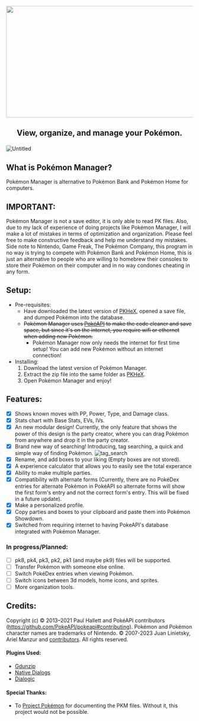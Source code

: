 <p align="center">
  <img src="https://github.com/DrRetro2033/Pokemon-Manager/assets/86109384/1940527b-ad54-46b6-a371-ed560df0df4f" width="600" height="300" border="0"/>
</p>

## <p align="center"> View, organize, and manage your Pokémon. </p>

![Untitled](https://user-images.githubusercontent.com/86109384/179224180-46bb607f-da88-4f87-8280-dcc0fba9d209.png)

What is Pokémon Manager?
-
Pokémon Manager is alternative to Pokémon Bank and Pokémon Home for computers.

IMPORTANT:
-
Pokémon Manager is not a save editor, it is only able to read PK files. Also, due to my lack of experience of doing projects like Pokémon Manager, I will make a lot of mistakes in terms of optimization and organization. Please feel free to make constructive feedback and help me understand my mistakes. Side note to Nintendo, Game Freak, The Pokémon Company, this program in no way is trying to compete with Pokémon Bank and Pokémon Home, this is just an alternative to people who are willing to homebrew their consoles to store their Pokémon on their computer and in no way condones cheating in any form.

Setup:
-

- Pre-requisites:
  - Have downloaded the latest version of [PKHeX](https://github.com/kwsch/PKHeX), opened a save file, and dumped Pokémon into the database.
  - ~~Pokémon Manager uses [PokéAPI](https://github.com/PokeAPI/pokeapi) to make the code cleaner and save space, but since it's on the internet, you require wifi or ethernet when adding new Pokémon.~~
    - Pokémon Manager now only needs the internet for first time setup! You can add new Pokémon without an internet connection!
- Installing:
  1. Download the latest version of Pokémon Manager.
  2. Extract the zip file into the same folder as [PKHeX](https://github.com/kwsch/PKHeX).
  3. Open Pokémon Manager and enjoy!
  
## Features:
 - [x] Shows known moves with PP, Power, Type, and Damage class.
 - [x] Stats chart with Base Stats, EVs, IVs.
 - [x] An new modular design! Currently, the only feature that shows the power of this design is the party creator, where you can drag Pokémon from anywhere and drop it in the party creator.
 - [x] Brand new way of searching! Introducing, tag searching, a quick and simple way of finding Pokémon. ![tag_search](https://github.com/DrRetro2033/Pokemon-Manager/assets/86109384/98f66652-eaed-4b88-b3cc-f58d0ac1bd21)
 - [x] Rename, and add boxes to your liking (Empty boxes are not stored).
 - [x] A experience calculator that allows you to easily see the total experance 
 - [x] Ability to make multiple parties.
 - [x] Compatibility with alternate forms (Currently, there are no PokéDex entries for alternate Pokémon in PokéAPI so alternate forms will show the first form's entry and not the correct form's entry. This will be fixed in a future update).
 - [x] Make a personalized profile.
 - [x] Copy parties and boxes to your clipboard and paste them into Pokémon Showdown.
 - [x] Switched from requiring internet to having PokeAPI's database integrated with Pokémon Manager. 

  ### In progress/Planned:
   - [ ] pk8, pk4, pk3, pk2, pk1 (and maybe pk9) files will be supported.
   - [ ] Transfer Pokémon with someone else online.
   - [ ] Switch PokéDex entries when viewing Pokémon.
   - [ ] Switch icons between 3d models, home icons, and sprites.
   - [ ] More organization tools.

Credits:
-
Copyright (c) © 2013–2021 Paul Hallett and PokéAPI contributors (https://github.com/PokeAPI/pokeapi#contributing). Pokémon and Pokémon character names are trademarks of Nintendo. © 2007-2023 Juan Linietsky, Ariel Manzur and [contributors](https://github.com/godotengine/godot/blob/master/AUTHORS.md). All rights reserved. 

#### Plugins Used:
- [Gdunzip](https://git.sr.ht/~jelle/gdunzip)
- [Native Dialogs](https://github.com/98teg/NativeDialogs)
- [Dialogic](https://github.com/coppolaemilio/dialogic)
#### Special Thanks:
- To [Project Pokémon](https://projectpokemon.org/home/) for documenting the PKM files. Without it, this project would not be possible.


